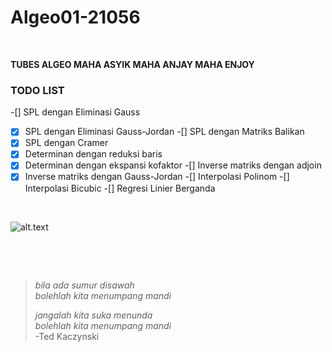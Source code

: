 # Algeo01-21056

<p>&nbsp;</p>

**TUBES ALGEO MAHA ASYIK MAHA ANJAY MAHA ENJOY** 

### TODO LIST
-[] SPL dengan Eliminasi Gauss
-[x] SPL dengan Eliminasi Gauss-Jordan
-[] SPL dengan Matriks Balikan
-[x] SPL dengan Cramer 
-[x] Determinan dengan reduksi baris 
-[x] Determinan dengan ekspansi kofaktor 
-[] Inverse matriks dengan adjoin
-[x] Inverse matriks dengan Gauss-Jordan
-[] Interpolasi Polinom 
-[] Interpolasi Bicubic
-[] Regresi Linier Berganda

<p>&nbsp;</p>

![alt.text](https://github.com/egijago/-/blob/main/WhatsApp%20Image%202022-09-25%20at%2020.41.47.jpeg)

<p>&nbsp;</p>
<p>&nbsp;</p>

> *bila ada sumur disawah*<br>
> *bolehlah kita menumpang mandi*
> 
> 
> *jangalah kita suka menunda*<br>
> *bolehlah kita menumpang mandi*<br>
>                  -Ted Kaczynski

<p>&nbsp;</p>
